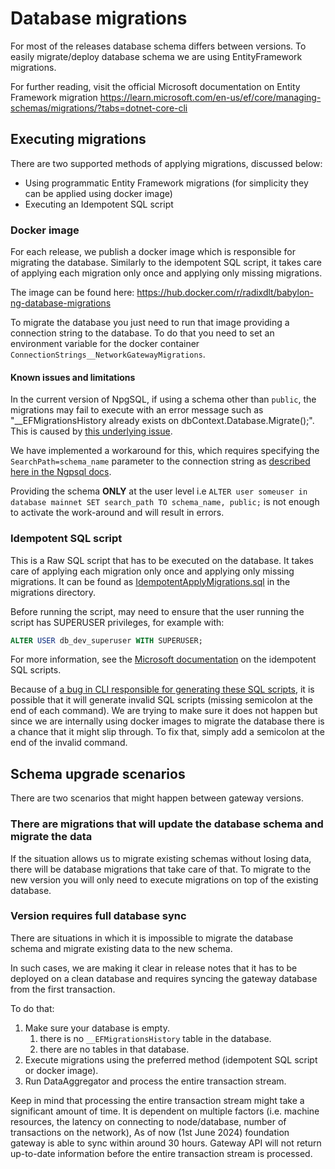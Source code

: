 # Database migrations
For most of the releases database schema differs between versions. To easily migrate/deploy database schema we are using EntityFramework migrations.

For further reading, visit the official Microsoft documentation on Entity Framework migration https://learn.microsoft.com/en-us/ef/core/managing-schemas/migrations/?tabs=dotnet-core-cli

## Executing migrations
There are two supported methods of applying migrations, discussed below:

* Using programmatic Entity Framework migrations (for simplicity they can be applied using docker image)
* Executing an Idempotent SQL script

### Docker image
For each release, we publish a docker image which is responsible for migrating the database. Similarly to the idempotent SQL script, it takes care of applying each migration only once and applying only missing migrations.

The image  can be found here: https://hub.docker.com/r/radixdlt/babylon-ng-database-migrations

To migrate the database you just need to run that image providing a connection string to the database. To do that you need to set an environment variable for the docker container `ConnectionStrings__NetworkGatewayMigrations`.

#### Known issues and limitations
In the current version of NpgSQL, if using a schema other than `public`, the migrations may fail to execute with an error message such as "__EFMigrationsHistory already exists on dbContext.Database.Migrate();". This is caused by [this underlying issue](https://github.com/npgsql/efcore.pg/issues/2878).

We have implemented a workaround for this, which requires specifying the `SearchPath=schema_name` parameter to the connection string as [described here in the Ngpsql docs](https://www.npgsql.org/doc/api/Npgsql.NpgsqlConnectionStringBuilder.html#Npgsql_NpgsqlConnectionStringBuilder_SearchPath).

Providing the schema **ONLY** at the user level i.e `ALTER user someuser in database mainnet SET search_path TO schema_name, public;` is not enough to activate the work-around and will result in errors.

### Idempotent SQL script

This is a Raw SQL script that has to be executed on the database. It takes care of applying each migration only once and applying only missing migrations. It can be found as [IdempotentApplyMigrations.sql](../src/RadixDlt.NetworkGateway.PostgresIntegration/Migrations/IdempotentApplyMigrations.sql) in the migrations directory.

Before running the script, may need to ensure that the user running the script has SUPERUSER privileges, for example with:

```sql
ALTER USER db_dev_superuser WITH SUPERUSER;
```

For more information, see the [Microsoft documentation](https://learn.microsoft.com/en-us/ef/core/managing-schemas/migrations/applying?tabs=dotnet-core-cli#idempotent-sql-scripts) on the idempotent SQL scripts.

Because of [a bug in CLI responsible for generating these SQL scripts](https://github.com/dotnet/efcore/issues/24512), it is possible that it will generate invalid SQL scripts (missing semicolon at the end of each command). We are trying to make sure it does not happen but since we are internally using docker images to migrate the database there is a chance that it might slip through. To fix that, simply add a semicolon at the end of the invalid command.

## Schema upgrade scenarios
There are two scenarios that might happen between gateway versions.

### There are migrations that will update the database schema and migrate the data
If the situation allows us to migrate existing schemas without losing data, there will be database migrations that take care of that. To migrate to the new version you will only need to execute migrations on top of the existing database.

### Version requires full database sync
There are situations in which it is impossible to migrate the database schema and migrate existing data to the new schema.

In such cases, we are making it clear in release notes that it has to be deployed on a clean database and requires syncing the gateway database from the first transaction.

To do that:

1. Make sure your database is empty.
    1. there is no `__EFMigrationsHistory` table in the database.
    2. there are no tables in that database.
2. Execute migrations using the preferred method (idempotent SQL script or docker image).
3. Run DataAggregator and process the entire transaction stream.

Keep in mind that processing the entire transaction stream might take a significant amount of time. It is dependent on multiple factors (i.e. machine resources, the latency on connecting to node/database, number of transactions on the network), As of now (1st June 2024) foundation gateway is able to sync within around 30 hours. Gateway API will not return up-to-date information before the entire transaction stream is processed.


  
